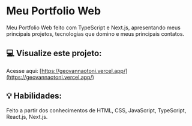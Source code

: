 # Meu Portfolio Web
Meu Portfolio Web feito com TypeScript e Next.js, apresentando meus principais projetos, tecnologias que domino e meus principais contatos.

## :computer: Visualize este projeto:
Acesse aqui: [https://geovannaotoni.vercel.app/](https://geovannaotoni.vercel.app/)

## :bulb: Habilidades:
Feito a partir dos conhecimentos de HTML, CSS, JavaScript, TypeScript, React.js, Next.js.